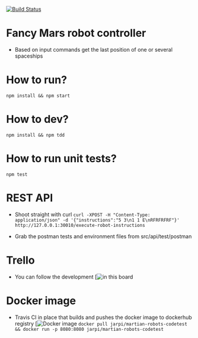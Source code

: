 [![Build Status](https://travis-ci.com/jarpi/martian-robots-codetest.svg?token=qdMk6K1Jr4EkQHxx749Z&branch=master)](https://travis-ci.com/jarpi/martian-robots-codetest)

# Fancy Mars robot controller
  - Based on input commands get the last position of one or several spaceships

# How to run?
``` npm install && npm start ```

# How to dev?
  ``` npm install && npm tdd ```

# How to run unit tests?
  ``` npm test ```

# REST API
 - Shoot straight with curl
``` curl -XPOST -H "Content-Type: application/json" -d '{"instructions":"5 3\n1 1 E\nRFRFRFRF"}' http://127.0.0.1:30010/execute-robot-instructions ```

  - Grab the postman tests and environment files from src/api/test/postman

# Trello
  - You can follow the development [![in this board ](https://trello.com/b/ZTYXWWRF/martian-robots)

# Docker image
  - Travis CI in place that builds and pushes the docker image to dockerhub registry
  [![Docker image](https://hub.docker.com/r/jarpi/martian-robots-codetest)
  ``` docker pull jarpi/martian-robots-codetest && docker run -p 8080:8080 jarpi/martian-robots-codetest ```
